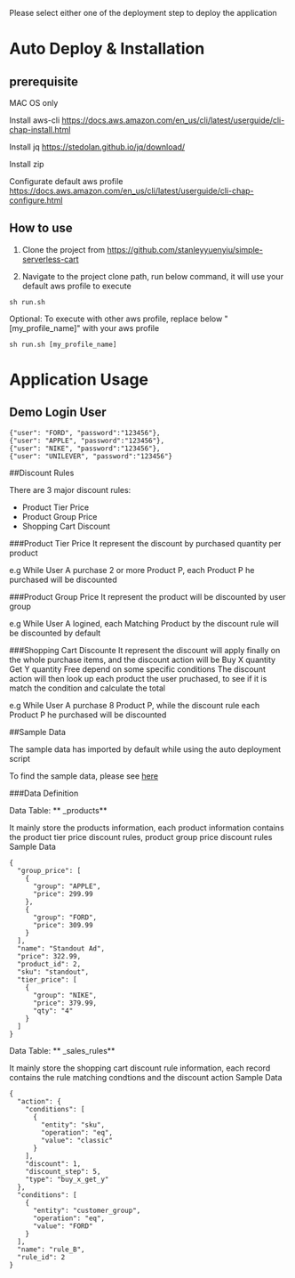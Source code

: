 Please select either one of the deployment step to deploy the application

# Auto Deploy & Installation

## prerequisite

MAC OS only

Install aws-cli 
https://docs.aws.amazon.com/en_us/cli/latest/userguide/cli-chap-install.html

Install jq
https://stedolan.github.io/jq/download/

Install zip

Configurate default aws profile
https://docs.aws.amazon.com/en_us/cli/latest/userguide/cli-chap-configure.html

## How to use
1. Clone the project from https://github.com/stanleyyuenyiu/simple-serverless-cart

2. Navigate to the project clone path, run below command, it will use your default aws profile to execute
```
sh run.sh
```
Optional: 
To execute with other aws profile, replace below "[my_profile_name]" with your aws profile
```
sh run.sh [my_profile_name]
```

# Application Usage

## Demo Login User
```
{"user": "FORD", "password":"123456"},
{"user": "APPLE", "password":"123456"},
{"user": "NIKE", "password":"123456"},
{"user": "UNILEVER", "password":"123456"}
```

##Discount Rules

There are 3 major discount rules:

- Product Tier Price
- Product Group Price
- Shopping Cart Discount

###Product Tier Price
It represent the discount by purchased quantity per product

e.g While User A purchase 2 or more Product P, each Product P he purchased will be discounted

###Product Group Price
It represent the product will be discounted by user group

e.g While User A logined, each Matching Product by the discount rule will be discounted by default

###Shopping Cart Discounte
It represent the discount will apply finally on the whole purchase items, and the discount action will be Buy X quantity Get Y quantity Free depend on some specific conditions 
The discount action will then look up each product the user pruchased, to see if it is match the condition and calculate the total 

e.g While User A purchase 8 Product P, while the  discount rule each Product P he purchased will be discounted


##Sample Data

The sample data has imported by default while using the auto deployment script

To find the sample data, please see [here](https://github.com/stanleyyuenyiu/simple-serverless-cart/tree/master/data)

###Data Definition 

Data Table: ** _products**

It mainly store the products information, each product information contains the product tier price discount rules, product group price discount rules
Sample Data
```
{
  "group_price": [
    {
      "group": "APPLE",
      "price": 299.99
    },
    {
      "group": "FORD",
      "price": 309.99
    }
  ],
  "name": "Standout Ad",
  "price": 322.99,
  "product_id": 2,
  "sku": "standout",
  "tier_price": [
    {
      "group": "NIKE",
      "price": 379.99,
      "qty": "4"
    }
  ]
}
```


Data Table: ** _sales_rules**

It mainly store the shopping cart discount rule information, each record contains the rule matching condtions and the discount action
Sample Data
```
{
  "action": {
    "conditions": [
      {
        "entity": "sku",
        "operation": "eq",
        "value": "classic"
      }
    ],
    "discount": 1,
    "discount_step": 5,
    "type": "buy_x_get_y"
  },
  "conditions": [
    {
      "entity": "customer_group",
      "operation": "eq",
      "value": "FORD"
    }
  ],
  "name": "rule_B",
  "rule_id": 2
}
```









